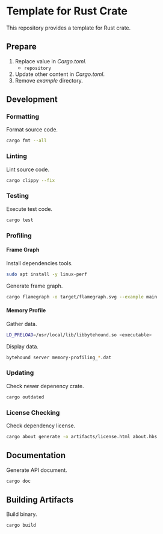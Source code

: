 # Template for Rust Crate

This repository provides a template for Rust crate.

## Prepare

1. Replace value in *Cargo.toml*.
   * `repository`
2. Update other content in *Cargo.toml*.
3. Remove *example* directory.

## Development

### Formatting

Format source code.

```sh
cargo fmt --all
```

### Linting

Lint source code.

```sh
cargo clippy --fix
```

### Testing

Execute test code.

```sh
cargo test
```

### Profiling

#### Frame Graph

Install dependencies tools.

```sh
sudo apt install -y linux-perf
```

Generate frame graph.

```sh
cargo flamegraph -o target/flamegraph.svg --example main
```

#### Memory Profile

Gather data.

```sh
LD_PRELOAD=/usr/local/lib/libbytehound.so <executable>
```

Display data.

```sh
bytehound server memory-profiling_*.dat
```

### Updating

Check newer depenency crate.

```sh
cargo outdated
```

### License Checking

Check dependency license.

```sh
cargo about generate -o artifacts/license.html about.hbs
```

## Documentation

Generate API document.

```sh
cargo doc
```

## Building Artifacts

Build binary.

```sh
cargo build
```
